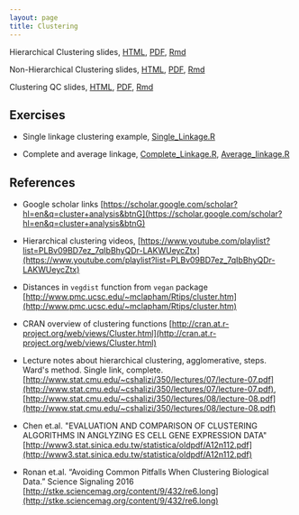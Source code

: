 ```yaml
---
layout: page
title: Clustering
---
```


Hierarchical Clustering slides, [HTML](/BIOS567/assets/presentation_Clustering/Clustering.html), [PDF](/BIOS567/assets/presentation_Clustering/Clustering.pdf), [Rmd](/BIOS567/assets/presentation_Clustering/Clustering.Rmd)

Non-Hierarchical Clustering slides, [HTML](/BIOS567/assets/presentation_Clustering/Clustering1.html), [PDF](/BIOS567/assets/presentation_Clustering/Clustering1.pdf), [Rmd](/BIOS567/assets/presentation_Clustering/Clustering1.Rmd)

Clustering QC slides, [HTML](/BIOS567/assets/presentation_Clustering/Clustering2.html), [PDF](/BIOS567/assets/presentation_Clustering/Clustering2.pdf), [Rmd](/BIOS567/assets/presentation_Clustering/Clustering2.Rmd)


## Exercises

- Single linkage clustering example, [Single_Linkage.R](/BIOS567/assets/presentation_Clustering/Single_Linkage.R)

- Complete and average linkage, [Complete_Linkage.R](/BIOS567/assets/presentation_Clustering/Complete_Linkage.R), [Average_linkage.R](/BIOS567/assets/presentation_Clustering/Average_linkage.R)

<!--
## Examples

- More PCA examples [https://genomicsclass.github.io/book/pages/pca_svd.html](https://genomicsclass.github.io/book/pages/pca_svd.html)
-->

## References

- Google scholar links [https://scholar.google.com/scholar?hl=en&q=cluster+analysis&btnG](https://scholar.google.com/scholar?hl=en&q=cluster+analysis&btnG)

- Hierarchical clustering videos, [https://www.youtube.com/playlist?list=PLBv09BD7ez_7qIbBhyQDr-LAKWUeycZtx](https://www.youtube.com/playlist?list=PLBv09BD7ez_7qIbBhyQDr-LAKWUeycZtx)

- Distances in `vegdist` function from `vegan` package [http://www.pmc.ucsc.edu/~mclapham/Rtips/cluster.htm](http://www.pmc.ucsc.edu/~mclapham/Rtips/cluster.htm)

- CRAN overview of clustering functions [http://cran.at.r-project.org/web/views/Cluster.html](http://cran.at.r-project.org/web/views/Cluster.html)

- Lecture notes about hierarchical clustering, agglomerative, steps. Ward's method. Single link, complete. [http://www.stat.cmu.edu/~cshalizi/350/lectures/07/lecture-07.pdf](http://www.stat.cmu.edu/~cshalizi/350/lectures/07/lecture-07.pdf), [http://www.stat.cmu.edu/~cshalizi/350/lectures/08/lecture-08.pdf](http://www.stat.cmu.edu/~cshalizi/350/lectures/08/lecture-08.pdf)

- Chen et.al. "EVALUATION AND COMPARISON OF CLUSTERING ALGORITHMS IN ANGLYZING ES CELL GENE EXPRESSION DATA" [http://www3.stat.sinica.edu.tw/statistica/oldpdf/A12n112.pdf](http://www3.stat.sinica.edu.tw/statistica/oldpdf/A12n112.pdf)

- Ronan et.al. “Avoiding Common Pitfalls When Clustering Biological Data.” Science Signaling 2016 [http://stke.sciencemag.org/content/9/432/re6.long](http://stke.sciencemag.org/content/9/432/re6.long)

<!--
- Overview of dimensionality reduction techniques, Onderwater, Martijn. “Outlier Preservation by Dimensionality Reduction Techniques.” IJDATS 2015 [http://www.inderscience.com/offer.php?id=71365](http://www.inderscience.com/offer.php?id=71365)

- PCA statistics [http://users.ics.aalto.fi/jhollmen/dippa/node30.html](http://users.ics.aalto.fi/jhollmen/dippa/node30.html), [https://onlinecourses.science.psu.edu/stat505/node/51](https://onlinecourses.science.psu.edu/stat505/node/51)

- Relationship between SVD and PCA [https://stats.stackexchange.com/questions/134282/relationship-between-svd-and-pca-how-to-use-svd-to-perform-pca](https://stats.stackexchange.com/questions/134282/relationship-between-svd-and-pca-how-to-use-svd-to-perform-pca)

- NMF, nonnegative matrix factorization for gene expression studies. Brunet et.al. “Metagenes and Molecular Pattern Discovery Using Matrix Factorization.” PNAS, 2004. [http://www.pnas.org/content/101/12/4164.long](http://www.pnas.org/content/101/12/4164.long)

- Biclustering, Pontes et. al. “Biclustering on Expression Data: A Review.” Journal of Biomedical Informatics, 2015 [http://www.sciencedirect.com/science/article/pii/S1532046415001380](http://www.sciencedirect.com/science/article/pii/S1532046415001380)

## Selected R packages

- `ConsensusClusterPlus` - cluster count and membership, [https://www.bioconductor.org/packages/release/bioc/html/ConsensusClusterPlus.html](https://www.bioconductor.org/packages/release/bioc/html/ConsensusClusterPlus.html)

- `sigclust` - Statistical Significance of Clustering, [https://cran.r-project.org/web/packages/sigclust/index.html](https://cran.r-project.org/web/packages/sigclust/index.html)

## Datasets

- [nci60.tsv](http://odin.mdacc.tmc.edu/~kdo/TeachBioinf/Projects%20&%20Data%20Sets/nci60.tsv) - cell types can be clustered
-->

